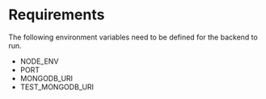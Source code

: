 # Requirements

The following environment variables need to be defined for the backend to run.

- NODE_ENV
- PORT
- MONGODB_URI
- TEST_MONGODB_URI
